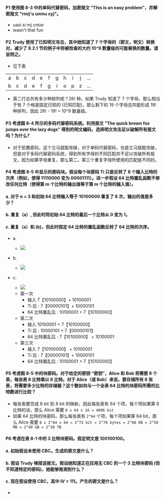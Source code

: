 #### P1 使用图 8-3 中的单码代替密码，加密报文 “This is an easy problem”，并解密报文 "rmij'u unmu xyj"。

   * uasi si mj cmiw
   * wasn't that fun

#### P2 Trudy 使用了已知明文攻击，其中她知道了 7 个字母的（密文，明文）转换对，减少了 8.2.1 节的例子中将被检查的大约 10^9 数量级的可能替换的数量。请说明之。 

   * 见下表
   
| | | | | | | | | | ||
|:---:|:---:| :---:|:---:|:---:|:---:|:---:|:---:|:---:|:---:|:---:|
|a|b|c|d|e|f|g|h|i|j|...|
|b|c|d|e|f|g|i|o|p|z|...|

  * 第二行总共有多少种排列呢？26! 种。如果 Trudy 知道了 7 个字母，那么相当于有 7 个格是固定已知的 (已知匹配)，那么剩下的 19 个字母总共能形成 19! 种排列，因此 26! - 19! = 10^9 数量级。

#### P3 考虑图 8-4 所示的多码代替密码系统。利用报文 "The quick brown fox jumps over the lazy dogs" 得到的明文编码，选择明文攻击足以破解所有报文吗？为什么?

   * 对于凯撒密码，这个立马就能攻破，对于单码代替密码，也是立马就能攻破，但是对于多码代替密码系统，得到所有字母的不同匹配并不足以攻破所有报文，因为如果字母重复，那么第二，第三个重复字母所使用的匹配是不同的。

#### P4 考虑图 8-5 中显示的密码块。假设每个块密码 Ti 只是反转了 8 个输入比特的次序（例如，使得 11110000 变为 00001111）。进一步假设 64 比特置乱函数不修改任何比特（使得第 m 个比特的输出值等于第 m 个比特的输入值）。
#### a. 对于 n = 3 和初始 64 比特输入等于 10100000 重复了 8 次，输出的值是多少？
#### b. 重复（a）, 但此时将初始 64 比特的最后一个比特从 0 变为 1。
#### c. 重复（a）和 (b)，但此时假定 64 比特的置乱函数反转了 64 比特的次序。

  * a. 
     * ![](https://github.com/YangXiaoHei/Networking/blob/master/08%20计算机网络中的安全/image/p4.1.png)
  
  * b.
     * ![](https://github.com/YangXiaoHei/Networking/blob/master/08%20计算机网络中的安全/image/p4.2.png) 

  * c.
     * ![](https://github.com/YangXiaoHei/Networking/blob/master/08%20计算机网络中的安全/image/p4.3.png)
     * 第一次
         * 输入 7【10100000】+ 10100001
         * Ti 后 : 7【00000101】+ 10000101
         * 64 比特置乱后 : 10100001 + 7【10100000】
     * 第二次
         * 输入 10100001 + 7【10100000】
         * Ti 后 : 10000101 + 7【00000101】
         * 64 比特置乱后 : 7【10100000】 + 10100001
     * 第三次
         * 输入 7【10100000】 + 10100001
         * Ti 后 : 7【00000101】+ 10000101
         * 64 比特置乱后 : 10100001 + 7【10100000】
         
#### P5 考虑图 8-5 中的块密码。对于给定的密钥 “密钥”，Alice 和 Bob 将需要 8 个表，每张表 8 比特乘以 8 比特。对于 Alice（或 Bob）来说，要存储所有 8 张表，将需要多少比特的存储器？这个数如何与一个全表 64 比特的块密码所需的比特数进行比较？
  * 每张表要完成 8 bit 到 8 bit 的映射，因此每张表有 64 个项，每个项如果算 8 比特的话，那么 Alice 需要 `8 x 64 x 16 = 4096 bit`
  * 如果 64 比特的块密码，那么每张表有 `2^64` 个项，每个项如果算 64 bit，那么 Alice 需要 `8 x 2^64 x 64 = 2^73 bit = 2^70 bytes = 2^60 KB = 2^50 MB = 2^40 GB = 2^30 TB`

#### P6 考虑在表 8-1 中的 3 比特块密码。假定明文是 100100100。
#### a. 初始假设未使用 CBC。生成的密文是什么？
#### b. 假设 Trudy 嗅探该报文。假设她知道正在应用无 CBC 的一个 3 比特块密码 (但不知道特定的密码)，她能够推测到什么？
#### c. 现在假设使用 CBC，其中 IV = 111。产生的密文是什么？

   * 

